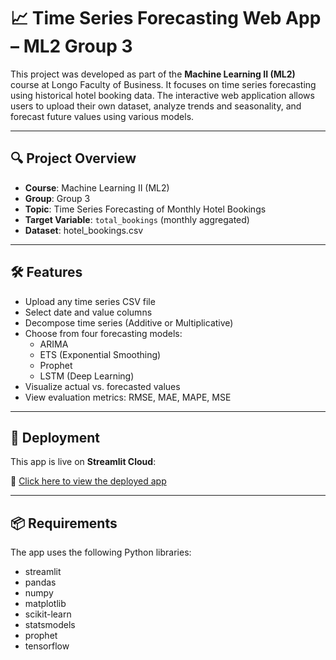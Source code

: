# 📈 Time Series Forecasting Web App – ML2 Group 3

This project was developed as part of the **Machine Learning II (ML2)** course at Longo Faculty of Business. It focuses on time series forecasting using historical hotel booking data. The interactive web application allows users to upload their own dataset, analyze trends and seasonality, and forecast future values using various models.

---

## 🔍 Project Overview

- **Course**: Machine Learning II (ML2)
- **Group**: Group 3
- **Topic**: Time Series Forecasting of Monthly Hotel Bookings
- **Target Variable**: `total_bookings` (monthly aggregated)
- **Dataset**: hotel_bookings.csv

---

## 🛠️ Features

- Upload any time series CSV file
- Select date and value columns
- Decompose time series (Additive or Multiplicative)
- Choose from four forecasting models:
  - ARIMA
  - ETS (Exponential Smoothing)
  - Prophet
  - LSTM (Deep Learning)
- Visualize actual vs. forecasted values
- View evaluation metrics: RMSE, MAE, MAPE, MSE

---

## 🚀 Deployment

This app is live on **Streamlit Cloud**:

🔗 [Click here to view the deployed app](https://python-eyvn5awzbjn3zmbdcbmzac.streamlit.app)


---

## 📦 Requirements

The app uses the following Python libraries:

- streamlit
- pandas
- numpy
- matplotlib
- scikit-learn
- statsmodels
- prophet
- tensorflow




